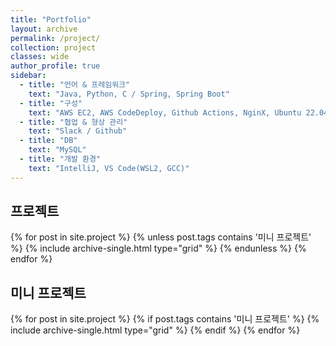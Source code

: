 ```yaml
---
title: "Portfolio"
layout: archive
permalink: /project/
collection: project
classes: wide
author_profile: true
sidebar:
  - title: "언어 & 프레임워크"
    text: "Java, Python, C / Spring, Spring Boot"
  - title: "구성"
    text: "AWS EC2, AWS CodeDeploy, Github Actions, NginX, Ubuntu 22.04(LTS)"
  - title: "협업 & 형상 관리"
    text: "Slack / Github"
  - title: "DB"
    text: "MySQL"
  - title: "개발 환경"
    text: "IntelliJ, VS Code(WSL2, GCC)"
---
```


<div style="clear: both;">
  <h2 id="projects" class="archive__subtitle">프로젝트</h2>
  {% for post in site.project %}
    {% unless post.tags contains '미니 프로젝트' %}
      {% include archive-single.html type="grid" %}
    {% endunless %}
  {% endfor %}
</div>

<div style="clear: both;">
  <h2 id="mini-projects" class="archive__subtitle">미니 프로젝트</h2>
  {% for post in site.project %}
    {% if post.tags contains '미니 프로젝트' %}
      {% include archive-single.html type="grid" %}
    {% endif %}
  {% endfor %}
</div>